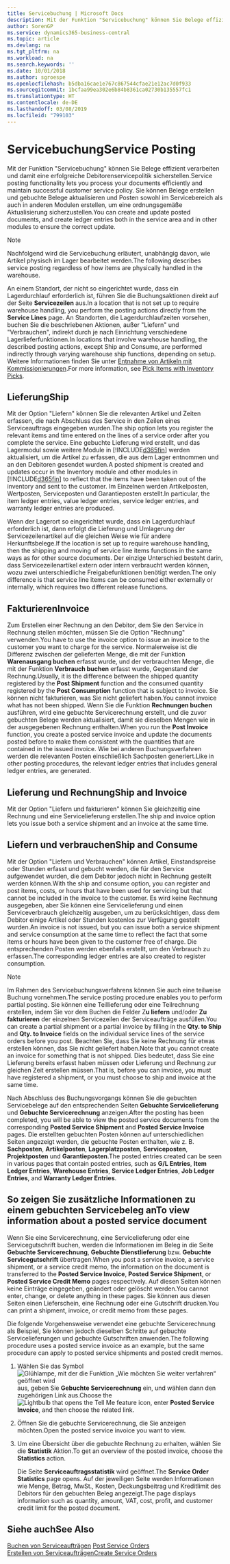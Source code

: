 ```yaml
---
title: Servicebuchung | Microsoft Docs
description: Mit der Funktion "Servicebuchung" können Sie Belege effizient verarbeiten und damit eine erfolgreiche Debitorenservicepolitik sicherstellen. Sie können Belege erstellen und gebuchte Belege aktualisieren und Posten sowohl im Servicebereich als auch in anderen Modulen erstellen, um eine ordnungsgemäße Aktualisierung sicherzustellen.
author: SorenGP
ms.service: dynamics365-business-central
ms.topic: article
ms.devlang: na
ms.tgt_pltfrm: na
ms.workload: na
ms.search.keywords: ''
ms.date: 10/01/2018
ms.author: sgroespe
ms.openlocfilehash: b5dba16cae1e767c867544cfae21e12ac7d0f933
ms.sourcegitcommit: 1bcfaa99ea302e6b84b8361ca02730b135557fc1
ms.translationtype: HT
ms.contentlocale: de-DE
ms.lasthandoff: 03/08/2019
ms.locfileid: "799103"
---
```

# <a name="service-posting"></a><span data-ttu-id="739ef-104">Servicebuchung</span><span class="sxs-lookup"><span data-stu-id="739ef-104">Service Posting</span></span>
<span data-ttu-id="739ef-105">Mit der Funktion "Servicebuchung" können Sie Belege effizient verarbeiten und damit eine erfolgreiche Debitorenservicepolitik sicherstellen.</span><span class="sxs-lookup"><span data-stu-id="739ef-105">Service posting functionality lets you process your documents efficiently and maintain successful customer service policy.</span></span> <span data-ttu-id="739ef-106">Sie können Belege erstellen und gebuchte Belege aktualisieren und Posten sowohl im Servicebereich als auch in anderen Modulen erstellen, um eine ordnungsgemäße Aktualisierung sicherzustellen.</span><span class="sxs-lookup"><span data-stu-id="739ef-106">You can create and update posted documents, and create ledger entries both in the service area and in other modules to ensure the correct update.</span></span>  

> [!NOTE]  
>  <span data-ttu-id="739ef-107">Nachfolgend wird die Servicebuchung erläutert, unabhängig davon, wie Artikel physisch im Lager bearbeitet werden.</span><span class="sxs-lookup"><span data-stu-id="739ef-107">The following describes service posting regardless of how items are physically handled in the warehouse.</span></span>  
>   
>  <span data-ttu-id="739ef-108">An einem Standort, der nicht so eingerichtet wurde, dass ein Lagerdurchlauf erforderlich ist, führen Sie die Buchungsaktionen direkt auf der Seite **Servicezeilen** aus.</span><span class="sxs-lookup"><span data-stu-id="739ef-108">In a location that is not set up to require warehouse handling, you perform the posting actions directly from the **Service Lines** page.</span></span> <span data-ttu-id="739ef-109">An Standorten, die Lagerdurchlaufzeiten vorsehen, buchen Sie die beschriebenen Aktionen, außer "Liefern" und "Verbrauchen", indirekt durch je nach Einrichtung verschiedene Lagerlieferfunktionen.</span><span class="sxs-lookup"><span data-stu-id="739ef-109">In locations that involve warehouse handling, the described posting actions, except Ship and Consume, are performed indirectly through varying warehouse ship functions, depending on setup.</span></span> <span data-ttu-id="739ef-110">Weitere Informationen finden Sie unter [Entnahme von Artikeln mit Kommissionierungen](warehouse-how-to-pick-items-with-inventory-picks.md).</span><span class="sxs-lookup"><span data-stu-id="739ef-110">For more information, see [Pick Items with Inventory Picks](warehouse-how-to-pick-items-with-inventory-picks.md).</span></span>  

## <a name="ship"></a><span data-ttu-id="739ef-111">Lieferung</span><span class="sxs-lookup"><span data-stu-id="739ef-111">Ship</span></span>  
<span data-ttu-id="739ef-112">Mit der Option "Liefern" können Sie die relevanten Artikel und Zeiten erfassen, die nach Abschluss des Service in den Zeilen eines Serviceauftrags eingegeben wurden.</span><span class="sxs-lookup"><span data-stu-id="739ef-112">The ship option lets you register the relevant items and time entered on the lines of a service order after you complete the service.</span></span> <span data-ttu-id="739ef-113">Eine gebuchte Lieferung wird erstellt, und das Lagermodul sowie weitere Module in [!INCLUDE[d365fin](includes/d365fin_md.md)] werden aktualisiert, um die Artikel zu erfassen, die aus dem Lager entnommen und an den Debitoren gesendet wurden.</span><span class="sxs-lookup"><span data-stu-id="739ef-113">A posted shipment is created and updates occur in the Inventory module and other modules in [!INCLUDE[d365fin](includes/d365fin_md.md)] to reflect that the items have been taken out of the inventory and sent to the customer.</span></span> <span data-ttu-id="739ef-114">Im Einzelnen werden Artikelposten, Wertposten, Serviceposten und Garantieposten erstellt.</span><span class="sxs-lookup"><span data-stu-id="739ef-114">In particular, the item ledger entries, value ledger entries, service ledger entries, and warranty ledger entries are produced.</span></span>  

<span data-ttu-id="739ef-115">Wenn der Lagerort so eingerichtet wurde, dass ein Lagerdurchlauf erforderlich ist, dann erfolgt die Lieferung und Umlagerung der Servicezeilenartikel auf die gleichen Weise wie für andere Herkunftsbelege.</span><span class="sxs-lookup"><span data-stu-id="739ef-115">If the location is set up to require warehouse handling, then the shipping and moving of service line items functions in the same ways as for other source documents.</span></span> <span data-ttu-id="739ef-116">Der einzige Unterschied besteht darin, dass Servicezeilenartikel extern oder intern verbraucht werden können, wozu zwei unterschiedliche Freigabefunktionen benötigt werden.</span><span class="sxs-lookup"><span data-stu-id="739ef-116">The only difference is that service line items can be consumed either externally or internally, which requires two different release functions.</span></span>

## <a name="invoice"></a><span data-ttu-id="739ef-117">Fakturieren</span><span class="sxs-lookup"><span data-stu-id="739ef-117">Invoice</span></span>  
<span data-ttu-id="739ef-118">Zum Erstellen einer Rechnung an den Debitor, dem Sie den Service in Rechnung stellen möchten, müssen Sie die Option "Rechnung" verwenden.</span><span class="sxs-lookup"><span data-stu-id="739ef-118">You have to use the invoice option to issue an invoice to the customer you want to charge for the service.</span></span> <span data-ttu-id="739ef-119">Normalerweise ist die Differenz zwischen der gelieferten Menge, die mit der Funktion **Warenausgang buchen** erfasst wurde, und der verbrauchten Menge, die mit der Funktion **Verbrauch buchen** erfasst wurde, Gegenstand der Rechnung.</span><span class="sxs-lookup"><span data-stu-id="739ef-119">Usually, it is the difference between the shipped quantity registered by the **Post Shipment** function and the consumed quantity registered by the **Post Consumption** function that is subject to invoice.</span></span> <span data-ttu-id="739ef-120">Sie können nicht fakturieren, was Sie nicht geliefert haben.</span><span class="sxs-lookup"><span data-stu-id="739ef-120">You cannot invoice what has not been shipped.</span></span> <span data-ttu-id="739ef-121">Wenn Sie die Funktion **Rechnungen buchen** ausführen, wird eine gebuchte Servicerechnung erstellt, und die zuvor gebuchten Belege werden aktualisiert, damit sie dieselben Mengen wie in der ausgegebenen Rechnung enthalten.</span><span class="sxs-lookup"><span data-stu-id="739ef-121">When you run the **Post Invoice** function, you create a posted service invoice and update the documents posted before to make them consistent with the quantities that are contained in the issued invoice.</span></span> <span data-ttu-id="739ef-122">Wie bei anderen Buchungsverfahren werden die relevanten Posten einschließlich Sachposten generiert.</span><span class="sxs-lookup"><span data-stu-id="739ef-122">Like in other posting procedures, the relevant ledger entries that includes general ledger entries, are generated.</span></span>  

## <a name="ship-and-invoice"></a><span data-ttu-id="739ef-123">Lieferung und Rechnung</span><span class="sxs-lookup"><span data-stu-id="739ef-123">Ship and Invoice</span></span>  
<span data-ttu-id="739ef-124">Mit der Option "Liefern und fakturieren" können Sie gleichzeitig eine Rechnung und eine Servicelieferung erstellen.</span><span class="sxs-lookup"><span data-stu-id="739ef-124">The ship and invoice option lets you issue both a service shipment and an invoice at the same time.</span></span>  

## <a name="ship-and-consume"></a><span data-ttu-id="739ef-125">Liefern und verbrauchen</span><span class="sxs-lookup"><span data-stu-id="739ef-125">Ship and Consume</span></span>  
<span data-ttu-id="739ef-126">Mit der Option "Liefern und Verbrauchen" können Artikel, Einstandspreise oder Stunden erfasst und gebucht werden, die für den Service aufgewendet wurden, die dem Debitor jedoch nicht in Rechnung gestellt werden können.</span><span class="sxs-lookup"><span data-stu-id="739ef-126">With the ship and consume option, you can register and post items, costs, or hours that have been used for servicing but that cannot be included in the invoice to the customer.</span></span> <span data-ttu-id="739ef-127">Es wird keine Rechnung ausgegeben, aber Sie können eine Servicelieferung und einen Serviceverbrauch gleichzeitig ausgeben, um zu berücksichtigen, dass dem Debitor einige Artikel oder Stunden kostenlos zur Verfügung gestellt wurden.</span><span class="sxs-lookup"><span data-stu-id="739ef-127">An invoice is not issued, but you can issue both a service shipment and service consumption at the same time to reflect the fact that some items or hours have been given to the customer free of charge.</span></span> <span data-ttu-id="739ef-128">Die entsprechenden Posten werden ebenfalls erstellt, um den Verbrauch zu erfassen.</span><span class="sxs-lookup"><span data-stu-id="739ef-128">The corresponding ledger entries are also created to register consumption.</span></span>  

> [!NOTE]  
>  <span data-ttu-id="739ef-129">Im Rahmen des Servicebuchungsverfahrens können Sie auch eine teilweise Buchung vornehmen.</span><span class="sxs-lookup"><span data-stu-id="739ef-129">The service posting procedure enables you to perform partial posting.</span></span> <span data-ttu-id="739ef-130">Sie können eine Teillieferung oder eine Teilrechnung erstellen, indem Sie vor dem Buchen die Felder  Z**u liefern** und/oder  **Zu fakturieren** der einzelnen  Servicezeilen der Serviceaufträge ausfüllen.</span><span class="sxs-lookup"><span data-stu-id="739ef-130">You can create a partial shipment or a partial invoice by filling in the **Qty. to Ship** and **Qty. to Invoice** fields on the individual service lines of the service orders before you post.</span></span> <span data-ttu-id="739ef-131">Beachten Sie, dass Sie keine Rechnung für etwas erstellen können, das Sie nicht geliefert haben.</span><span class="sxs-lookup"><span data-stu-id="739ef-131">Note that you cannot create an invoice for something that is not shipped.</span></span> <span data-ttu-id="739ef-132">Dies bedeutet, dass Sie eine Lieferung bereits erfasst haben müssen oder Lieferung und Rechnung zur gleichen Zeit erstellen müssen.</span><span class="sxs-lookup"><span data-stu-id="739ef-132">That is, before you can invoice, you must have registered a shipment, or you must choose to ship and invoice at the same time.</span></span>  

<span data-ttu-id="739ef-133">Nach Abschluss des Buchungsvorgangs können Sie die gebuchten Servicebelege auf den entsprechenden Seiten **Gebuchte Servicelieferung** und **Gebuchte Servicerechnung** anzeigen.</span><span class="sxs-lookup"><span data-stu-id="739ef-133">After the posting has been completed, you will be able to view the posted service documents from the corresponding **Posted Service Shipment** and **Posted Service Invoice** pages.</span></span> <span data-ttu-id="739ef-134">Die erstellten gebuchten Posten können auf unterschiedlichen Seiten angezeigt werden, die gebuchte Posten enthalten, wie z. B. **Sachposten**, **Artikelposten**, **Lagerplatzposten**, **Serviceposten**, **Projektposten** und **Garantieposten**.</span><span class="sxs-lookup"><span data-stu-id="739ef-134">The posted entries created can be seen in various pages that contain posted entries, such as **G/L Entries**, **Item Ledger Entries**, **Warehouse Entries**, **Service Ledger Entries**, **Job Ledger Entries**, and **Warranty Ledger Entries**.</span></span>  

## <a name="to-view-information-about-a-posted-service-document"></a><span data-ttu-id="739ef-135">So zeigen Sie zusätzliche Informationen zu einem gebuchten Servicebeleg an</span><span class="sxs-lookup"><span data-stu-id="739ef-135">To view information about a posted service document</span></span>  
<span data-ttu-id="739ef-136">Wenn Sie eine Servicerechnung, eine Servicelieferung oder eine Servicegutschrift buchen, werden die Informationen im Beleg in die Seite **Gebuchte Servicerechnung**, **Gebuchte Dienstlieferung** bzw. **Gebuchte Servicegutschrift** übertragen.</span><span class="sxs-lookup"><span data-stu-id="739ef-136">When you post a service invoice, a service shipment, or a service credit memo, the information on the document is transferred to the **Posted Service Invoice**, **Posted Service Shipment**, or **Posted Service Credit Memo** pages respectively.</span></span> <span data-ttu-id="739ef-137">Auf diesen Seiten können keine Einträge eingegeben, geändert oder gelöscht werden.</span><span class="sxs-lookup"><span data-stu-id="739ef-137">You cannot enter, change, or delete anything in these pages.</span></span> <span data-ttu-id="739ef-138">Sie können aus diesen Seiten einen Lieferschein, eine Rechnung oder eine Gutschrift drucken.</span><span class="sxs-lookup"><span data-stu-id="739ef-138">You can print a shipment, invoice, or credit memo from these pages.</span></span>  

<span data-ttu-id="739ef-139">Die folgende Vorgehensweise verwendet eine gebuchte Servicerechnung als Beispiel, Sie können jedoch dieselben Schritte auf gebuchte Servicelieferungen und gebuchte Gutschriften anwenden.</span><span class="sxs-lookup"><span data-stu-id="739ef-139">The following procedure uses a posted service invoice as an example, but the same procedure can apply to posted service shipments and posted credit memos.</span></span>  

1. <span data-ttu-id="739ef-140">Wählen Sie das Symbol ![Glühlampe, mit der die Funktion „Wie möchten Sie weiter verfahren“ geöffnet wird](media/ui-search/search_small.png "Wie möchten Sie weiter verfahren?") aus, geben Sie **Gebuchte Servicerechnung** ein, und wählen dann den zugehörigen Link aus.</span><span class="sxs-lookup"><span data-stu-id="739ef-140">Choose the ![Lightbulb that opens the Tell Me feature](media/ui-search/search_small.png "Tell me what you want to do") icon, enter **Posted Service Invoice**, and then choose the related link.</span></span>  
2. <span data-ttu-id="739ef-141">Öffnen Sie die gebuchte Servicerechnung, die Sie anzeigen möchten.</span><span class="sxs-lookup"><span data-stu-id="739ef-141">Open the posted service invoice you want to view.</span></span>  
3. <span data-ttu-id="739ef-142">Um eine Übersicht über die gebuchte Rechnung zu erhalten, wählen Sie die **Statistik** Aktion.</span><span class="sxs-lookup"><span data-stu-id="739ef-142">To get an overview of the posted invoice, choose the **Statistics** action.</span></span>  

    <span data-ttu-id="739ef-143">Die Seite **Serviceauftragsstatistik** wird geöffnet.</span><span class="sxs-lookup"><span data-stu-id="739ef-143">The **Service Order Statistics** page opens.</span></span> <span data-ttu-id="739ef-144">Auf der jeweiligen Seite werden Informationen wie Menge, Betrag, MwSt., Kosten, Deckungsbeitrag und Kreditlimit des Debitors für den gebuchten Beleg angezeigt.</span><span class="sxs-lookup"><span data-stu-id="739ef-144">The page displays information such as quantity, amount, VAT, cost, profit, and customer credit limit for the posted document.</span></span>

## <a name="see-also"></a><span data-ttu-id="739ef-145">Siehe auch</span><span class="sxs-lookup"><span data-stu-id="739ef-145">See Also</span></span>  
<span data-ttu-id="739ef-146">[Buchen von Serviceaufträgen](service-how-to-post-service-orders.md) </span><span class="sxs-lookup"><span data-stu-id="739ef-146">[Post Service Orders](service-how-to-post-service-orders.md) </span></span>  
[<span data-ttu-id="739ef-147">Erstellen von Serviceaufträgen</span><span class="sxs-lookup"><span data-stu-id="739ef-147">Create Service Orders</span></span>](service-how-to-create-service-orders.md)
